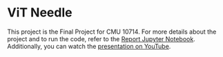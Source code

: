 # ViT Needle
This project is the Final Project for CMU 10714.
For more details about the project and to run the code, refer to the [Report Jupyter Notebook](Final_Report_G13.ipynb). Additionally, you can watch the [presentation on YouTube](https://youtu.be/Qt14bRrMwx4?si=qB3-vLdEUDCyUUlL).